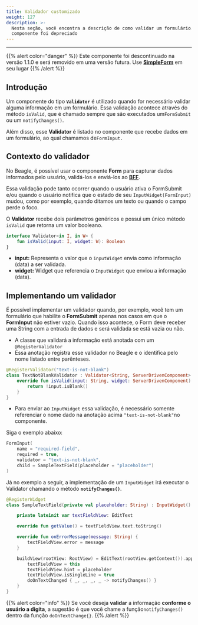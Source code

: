 ```yaml
---
title: Validador customizado
weight: 127
description: >-
  Nesta seção, você encontra a descrição de como validar um formulário. Este
  componente foi depreciado
---
```


---

{{% alert color="danger" %}}
Este componente foi descontinuado na versão 1.1.0 e será removido em uma versão futura. Use [**SimpleForm**](/pt/api/componentes/formulários/simple-form)  em seu lugar
{{% /alert %}}

## Introdução

Um componente do tipo **`Validator`** é utilizado quando for necessário validar alguma informação em um formulário. Essa validação acontece através do método `isValid`,  que é chamado sempre que são executados um`FormSubmit` ou um `notifyChanges()`. 

Além disso, esse **Validator** é listado no componente que recebe dados em um formulário, ao qual chamamos de`FormInput.`

## Contexto do validador

No Beagle,  é possível usar o componente **Form** para capturar dados informados pelo usuário, validá-los e enviá-los ao [**BFF**](/pt/principais-conceitos#backend-for-frontend). 

Essa validação pode tanto ocorrer quando o usuário ativa o FormSubmit e/ou quando o usuário notifica que o estado de seu `InputWidget(FormInput)` mudou, como por exemplo, quando ditamos um texto ou quando o campo perde o foco. 

O **Validator** recebe dois parâmetros genéricos e possui um único método `isValid` que retorna um valor booleano.

```kotlin
interface Validator<in I, in W> {
    fun isValid(input: I, widget: W): Boolean
}
```

* **input:** Representa o valor que o `inputWidget` envia como informação \(data\) a ser validada.
* **widget:**  Widget que referencia o `InputWidget` que enviou a informação \(data\).

## Implementando um validador

É possível implementar um validador quando, por exemplo, você tem um formulário que habilite o **FormSubmit** apenas nos casos em que o **FormInput** não estiver vazio. Quando isso acontece, o Form deve receber uma String com a entrada de dados e será validada se está vazia ou não.

* A classe que validará a informação está anotada com um `@RegisterValidator`
* Essa anotação registra esse validador no Beagle e o identifica pelo nome listado entre parênteses.

```kotlin
@RegisterValidator("text-is-not-blank")
class TextNotBlankValidator : Validator<String, ServerDrivenComponent> {
    override fun isValid(input: String, widget: ServerDrivenComponent): Boolean {
        return !input.isBlank()
    }
}
```

* Para enviar ao `InputWidget` essa validação, é necessário somente referenciar o nome dado na anotação acima `"text-is-not-blank"`no componente. 

Siga o exemplo abaixo:

```kotlin
FormInput(
    name = "required-field",
    required = true,
    validator = "text-is-not-blank",
    child = SampleTextField(placeholder = "placeholder")
)
```

Já no exemplo a seguir, a implementação de um `InputWidget`  irá executar o Validator chamando o método **`notifyChanges()`**.

```kotlin
@RegisterWidget
class SampleTextField(private val placeholder: String) : InputWidget() {

    private lateinit var textFieldView: EditText

    override fun getValue() = textFieldView.text.toString()

    override fun onErrorMessage(message: String) {
        textFieldView.error = message
    }

    buildView(rootView: RootView) = EditText(rootView.getContext()).apply {
        textFieldView = this
        textFieldView.hint = placeholder
        textFieldView.isSingleLine = true
        doOnTextChanged { _, _, _, _ -> notifyChanges() }
    }
}
```

{{% alert color="info" %}}
Se você deseja **validar** a informação **conforme o usuário a digita**, a sugestão é que você chame a função`notifyChanges()` dentro da função `doOnTextChange{}`.
{{% /alert %}}
